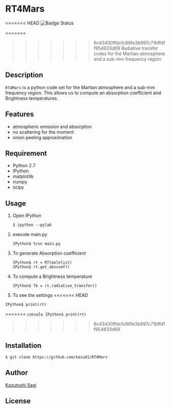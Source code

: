 # RT4Mars

<<<<<<< HEAD
![Badge Status](https://ci-as-a-service)

=======
>>>>>>> 6c43430ffdcfc86fe3b997c71bffdff954633d69
Radiative transfer codes for the Martian atmosphere and a sub-mm frequency region

## Description
`RT4Mars` is a python code set for the Martian atmosphere and a sub-mm frequency region. This allows us to compute an absorption coefficient and Brightness temperatures.

## Features

- atmospheric emission and absorption
- no scattering for the moment
- onion peeling approximation

## Requirement

- Python 2.7
- IPython
- matplotlib
- numpy
- scipy

## Usage

1. Open IPython
    ```console
    $ ipython --pylab
    ```

2. execute main.py
    ```console
    IPython$ %run main.py
    ```

3. To generate Absorption coefficient
    ```console
    IPython$ rt = RT(molelist)
    IPython$ rt.get_abscoef()
    ```

4. To compute a Brightness temperature
    ```console
    IPython$ Tb = rt.radiative_transfer()
    ```

5. To see the settings
<<<<<<< HEAD
```console
IPython$ print(rt)
```
=======
    ```console
    IPython$ print(rt)
    ```
>>>>>>> 6c43430ffdcfc86fe3b997c71bffdff954633d69

## Installation

    $ git clone https://github.com/kazu41/RT4Mars

## Author

[Kazutoshi Sagi](kazutoshi.sagi@gmail.com "gmail")

## License
